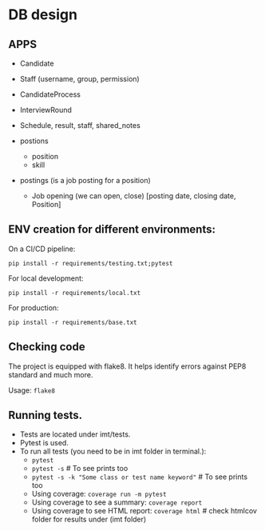 # DB design

## APPS
- Candidate
- Staff (username, group, permission)
- CandidateProcess
 - InterviewRound
  - Schedule, result, staff, shared_notes
- postions
  - position
  - skill

- postings (is a job posting for a position)
  - Job opening (we can open, close) [posting date, closing date, Position]

## ENV creation for different environments:
On a CI/CD pipeline:

`pip install -r requirements/testing.txt;pytest`

For local development:

`pip install -r requirements/local.txt`

For production:

`pip install -r requirements/base.txt`

## Checking code

The project is equipped with flake8. It helps identify errors against PEP8 standard and much more.

Usage:
`flake8`

## Running tests.

- Tests are located under imt/tests.
- Pytest is used.
- To run all tests (you need to be in imt folder in terminal.): 
  - `pytest`
  - `pytest -s` # To see prints too
  - `pytest -s -k "Some class or test name keyword"` # To see prints too
  - Using coverage: `coverage run -m pytest`
  - Using coverage to see a summary: `coverage report`
  - Using coverage to see HTML report: `coverage html` # check htmlcov folder for results under (imt folder)